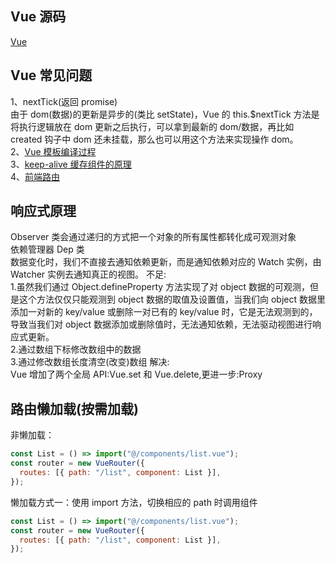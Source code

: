 ## Vue 源码

[Vue](https://vue-js.com/learn-vue/start/#_1-%E5%89%8D%E8%A8%80)

## Vue 常见问题

1、nextTick(返回 promise)  
由于 dom(数据)的更新是异步的(类比 setState)，Vue 的 this.\$nextTick 方法是将执行逻辑放在 dom 更新之后执行，可以拿到最新的 dom/数据，再比如 created 钩子中 dom 还未挂载，那么也可以用这个方法来实现操作 dom。  
2、[Vue 模板编译过程](https://juejin.cn/post/6863241580753616903#heading-12)  
3、[keep-alive 缓存组件的原理](https://segmentfault.com/a/1190000022248237)  
4、[前端路由](https://juejin.cn/post/6844903890278694919#heading-4)

## 响应式原理

Observer 类会通过递归的方式把一个对象的所有属性都转化成可观测对象  
依赖管理器 Dep 类  
数据变化时，我们不直接去通知依赖更新，而是通知依赖对应的 Watch 实例，由 Watcher 实例去通知真正的视图。
不足:  
1.虽然我们通过 Object.defineProperty 方法实现了对 object 数据的可观测，但是这个方法仅仅只能观测到 object 数据的取值及设置值，当我们向 object 数据里添加一对新的 key/value 或删除一对已有的 key/value 时，它是无法观测到的，导致当我们对 object 数据添加或删除值时，无法通知依赖，无法驱动视图进行响应式更新。  
2.通过数组下标修改数组中的数据  
3.通过修改数组长度清空(改变)数组
解决:  
Vue 增加了两个全局 API:Vue.set 和 Vue.delete,更进一步:Proxy

## 路由懒加载(按需加载)

非懒加载：

```js
const List = () => import("@/components/list.vue");
const router = new VueRouter({
  routes: [{ path: "/list", component: List }],
});
```

懒加载方式一：使用 import 方法，切换相应的 path 时调用组件

```js
const List = () => import("@/components/list.vue");
const router = new VueRouter({
  routes: [{ path: "/list", component: List }],
});
```
